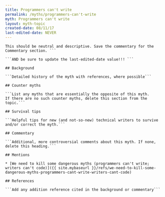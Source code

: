 ```yaml
---
title: Programmers can't write
permalink: /myths/programmers-can't-write
myth: Programmers can't write
layout: myth-topic
created-date: 08/11/17
last-edited-date: NEVER
---
```


```A summary description of the myth--no more than a line or two. 
This should be neutral and descriptive. Save the commentary for the 
Commentary section. ```

```AND be sure to update the last-edited-date value!!! ```

## Background

```Detailed history of the myth with references, where possible```

## Counter myths

```List any myths that are essentially the opposite of this myth.
If there are no such counter myths, delete this section from the topic.```

## Survival tips

```Helpful tips for new (and not-so-new) technical writers to survive and/or correct the myth.```

## Commentary

```Additional, more controversial comments about this myth. If none, delete this heading.```

## Mentions

* [We need to kill some dangerous myths (programmers can't write; writers can't code)]({{ site.mybaseurl }}/refs/we-need-to-kill-some-dangerous-myths-programmers-cant-write-writers-cant-code)

## References

```Add any addition reference cited in the background or commentary```

